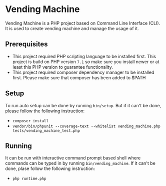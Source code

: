 # Vending Machine
Vending Machine is a PHP project based on Command Line Interface (CLI). It is used to create vending machine and manage the usage of it.

## Prerequisites
- This project required PHP scripting language to be installed first. This project is build on PHP version `7.1` so make sure you install newer or at least this PHP version to guarantee functionality.
- This project required composer dependency manager to be installed first. Please make sure that composer has been added to $PATH

## Setup
To run auto setup can be done by running `bin/setup`. But if it can't be done, please follow the following instruction:
- `composer install`
- `vendor/bin/phpunit --coverage-text --whitelist vending_machine.php tests/vending_machine_test.php`

## Running
It can be run with interactive command prompt based shell where commands can be typed in by running `bin/vending_machine`. If it can't be done, plase follow the following instruction:
- `php runtime.php`
